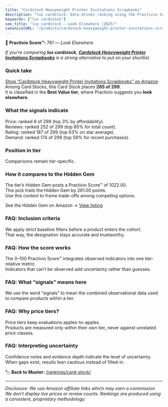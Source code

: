 ```yaml
---
title: "Cardstock Heavyweight Printer Invitations Scrapbooks"
description: "lux cardstock: Data-driven ranking using the Practivio Score™. Positioned by quality, value, demand, findability, momentum."
keywords: ["lux cardstock"]
seo_title: "lux cardstock — Look Elsewhere (2025)"
canonicalURL: "/products/cardstock-heavyweight-printer-invitations-scrapbooks-B0DB7CPHY5/"
---
```


**🚫 Practivio Score™:** 761 — _Look Elsewhere_


*If you're comparing **lux cardstock**, **[Cardstock Heavyweight Printer Invitations Scrapbooks](https://www.amazon.com/dp/B0DB7CPHY5?tag=practivio-20)** is a strong alternative to put on your shortlist.*
### Quick take
[Shop “Cardstock Heavyweight Printer Invitations Scrapbooks” on Amazon](https://www.amazon.com/dp/B0DB7CPHY5?tag=practivio-20)
Among Card Stocks, this Card Stock places **265 of 299**.  
It is classified in the **Best Value tier**, where Practivio suggests you **look elsewhere**.

### What the signals indicate
Price: ranked 8 of 299 (top 3% by affordability).  
Reviews: ranked 252 of 299 (top 85% for total count).  
Rating: ranked 187 of 299 (top 63% on star average).  
Demand: ranked 174 of 299 (top 59% for recent purchases).

### Position in tier
Comparisons remain tier-specific.

### How it compares to the Hidden Gem
The tier’s Hidden Gem posts a Practivio Score™ of 1022.00.  
This pick trails the Hidden Gem by 261.00 points.  
Use this context to frame trade-offs among competing options.  

See the Hidden Gem on Amazon → [View listing](https://www.amazon.com/dp/B006P1EQXA?tag=practivio-20)

### FAQ: Inclusion criteria
We apply strict baseline filters before a product enters the cohort.  
That way, the designation stays accurate and trustworthy.

### FAQ: How the score works
The 0–100 Practivio Score™ integrates observed indicators into one tier-relative metric.  
Indicators that can’t be observed add uncertainty rather than guesses.

### FAQ: What “signals” means here
We use the word “signals” to mean the combined observational data used to compare products within a tier.

### FAQ: Why price tiers?
Price tiers keep evaluations apples-to-apples.  
Products are measured only within their own tier, never against unrelated price classes.

### FAQ: Interpreting uncertainty
Confidence notes and evidence depth indicate the level of uncertainty.  
When gaps exist, results lean cautious instead of filled-in.


🏷️ **Back to Master:** [/rankings/card-stock/](/rankings/card-stock/)

---
_Disclosure: We use Amazon affiliate links which may earn a commission. We don’t display live prices or review counts. Rankings are produced using a consistent, proprietary methodology._

